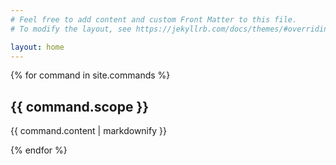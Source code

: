 ```yaml
---
# Feel free to add content and custom Front Matter to this file.
# To modify the layout, see https://jekyllrb.com/docs/themes/#overriding-theme-defaults

layout: home
---
```


{% for command in site.commands %}
  <h2>{{ command.scope }}</h2>
  <p>{{ command.content | markdownify }}</p>
{% endfor %}